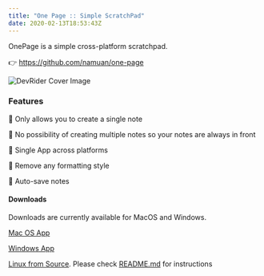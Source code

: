 ```yaml
---
title: "One Page :: Simple ScratchPad"
date: 2020-02-13T18:53:43Z
---
```


OnePage is a simple cross-platform scratchpad.

👉 https://github.com/namuan/one-page

![DevRider Cover Image](/images/devrider-cover-image.png)

### Features

🚀 Only allows you to create a single note

🚀 No possibility of creating multiple notes so your notes are always in front

🚀 Single App across platforms

🚀 Remove any formatting style

🚀 Auto-save notes

#### Downloads

Downloads are currently available for MacOS and Windows.

[Mac OS App](https://github.com/namuan/one-page-releases/releases/latest)

[Windows App](https://github.com/namuan/one-page-releases/releases/latest)

[Linux from Source](https://github.com/namuan/one-page/releases/latest).
Please check [README.md](https://github.com/namuan/one-page/blob/master/README.md#development) for instructions

